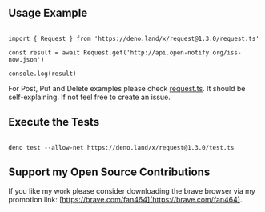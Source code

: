   
## Usage Example

```

import { Request } from 'https://deno.land/x/request@1.3.0/request.ts'

const result = await Request.get('http://api.open-notify.org/iss-now.json')

console.log(result)

```

For Post, Put and Delete examples please check
[request.ts](https://deno.land/x/request@1.3.0/request.ts). It should be
self-explaining. If not feel free to create an issue.
  
  
## Execute the Tests

```

deno test --allow-net https://deno.land/x/request@1.3.0/test.ts

```
   
   
## Support my Open Source Contributions  

If you like my work please consider downloading the brave browser via my promotion link: [https://brave.com/fan464](https://brave.com/fan464).  

![![](https://brave.com/)](https://brave.com/wp-content/uploads/2019/01/logotype-full-color.svg)
<!-- <a target="__blank" href="https://brave.com/">
<img style="text-align: center" src="https://brave.com/wp-content/uploads/2019/01/logotype-full-color.svg" alt="drawing" width="220" />
</a> -->

